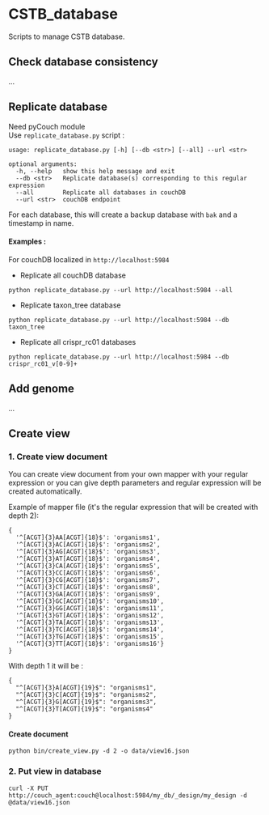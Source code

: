 # CSTB_database
Scripts to manage CSTB database.

## Check database consistency 

...

## Replicate database
Need pyCouch module  
Use `replicate_database.py` script :
```
usage: replicate_database.py [-h] [--db <str>] [--all] --url <str>

optional arguments:
  -h, --help   show this help message and exit
  --db <str>   Replicate database(s) corresponding to this regular expression
  --all        Replicate all databases in couchDB
  --url <str>  couchDB endpoint
```
For each database, this will create a backup database with `bak` and a timestamp in name. 

#### Examples :  
For couchDB localized in `http://localhost:5984`
* Replicate all couchDB database
```
python replicate_database.py --url http://localhost:5984 --all
```
* Replicate taxon_tree database
```
python replicate_database.py --url http://localhost:5984 --db taxon_tree
```
* Replicate all crispr_rc01 databases
```
python replicate_database.py --url http://localhost:5984 --db crispr_rc01_v[0-9]+
```

## Add genome
...

## Create view

### 1. Create view document 

You can create view document from your own mapper with your regular expression or you can give depth parameters and regular expression will be created automatically. 

Example of mapper file (it's the regular expression that will be created with depth 2): 
```
{
  '^[ACGT]{3}AA[ACGT]{18}$': 'organisms1', 
  '^[ACGT]{3}AC[ACGT]{18}$': 'organisms2', 
  '^[ACGT]{3}AG[ACGT]{18}$': 'organisms3', 
  '^[ACGT]{3}AT[ACGT]{18}$': 'organisms4', 
  '^[ACGT]{3}CA[ACGT]{18}$': 'organisms5', 
  '^[ACGT]{3}CC[ACGT]{18}$': 'organisms6', 
  '^[ACGT]{3}CG[ACGT]{18}$': 'organisms7', 
  '^[ACGT]{3}CT[ACGT]{18}$': 'organisms8', 
  '^[ACGT]{3}GA[ACGT]{18}$': 'organisms9', 
  '^[ACGT]{3}GC[ACGT]{18}$': 'organisms10', 
  '^[ACGT]{3}GG[ACGT]{18}$': 'organisms11', 
  '^[ACGT]{3}GT[ACGT]{18}$': 'organisms12', 
  '^[ACGT]{3}TA[ACGT]{18}$': 'organisms13', 
  '^[ACGT]{3}TC[ACGT]{18}$': 'organisms14', 
  '^[ACGT]{3}TG[ACGT]{18}$': 'organisms15', 
  '^[ACGT]{3}TT[ACGT]{18}$': 'organisms16'}
}
```
With depth 1 it will be : 
```
{
  "^[ACGT]{3}A[ACGT]{19}$": "organisms1",
  "^[ACGT]{3}C[ACGT]{19}$": "organisms2",
  "^[ACGT]{3}G[ACGT]{19}$": "organisms3",
  "^[ACGT]{3}T[ACGT]{19}$": "organisms4"
}

```
#### Create document
```
python bin/create_view.py -d 2 -o data/view16.json
```

### 2. Put view in database

```
curl -X PUT http://couch_agent:couch@localhost:5984/my_db/_design/my_design -d @data/view16.json
```
